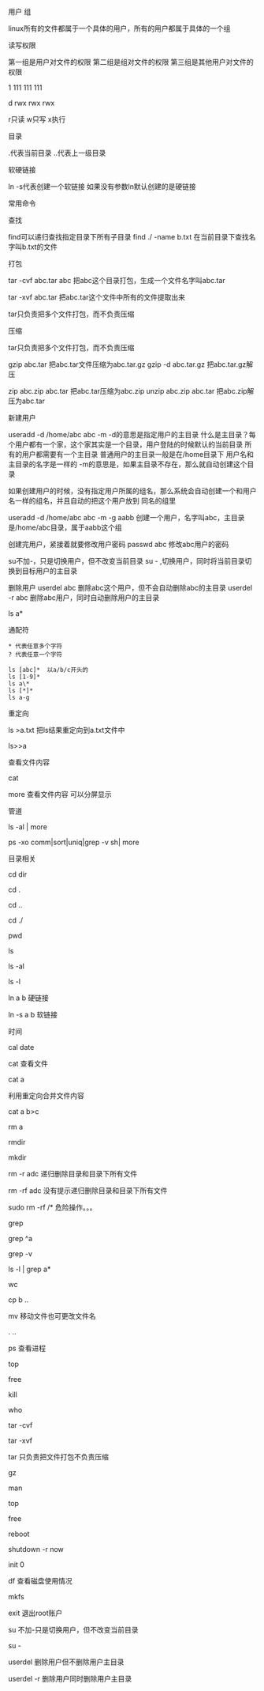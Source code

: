 用户 组

linux所有的文件都属于一个具体的用户，所有的用户都属于具体的一个组



读写权限

第一组是用户对文件的权限
第二组是组对文件的权限
第三组是其他用户对文件的权限

1 111 111 111

d rwx rwx rwx

r只读
w只写
x执行



目录

.代表当前目录
..代表上一级目录



软硬链接

ln -s代表创建一个软链接
如果没有参数ln默认创建的是硬链接





常用命令

查找

find可以递归查找指定目录下所有子目录
find ./ -name b.txt   在当前目录下查找名字叫b.txt的文件



打包

tar -cvf abc.tar abc
把abc这个目录打包，生成一个文件名字叫abc.tar

tar -xvf abc.tar
把abc.tar这个文件中所有的文件提取出来

tar只负责把多个文件打包，而不负责压缩



压缩

tar只负责把多个文件打包，而不负责压缩

gzip abc.tar 把abc.tar文件压缩为abc.tar.gz
gzip -d abc.tar.gz 把abc.tar.gz解压

zip abc.zip abc.tar 把abc.tar压缩为abc.zip
unzip abc.zip abc.tar 把abc.zip解压为abc.tar



新建用户

useradd -d /home/abc abc -m
-d的意思是指定用户的主目录
什么是主目录？每个用户都有一个家，这个家其实是一个目录，用户登陆的时候默认的当前目录
所有的用户都需要有一个主目录
普通用户的主目录一般是在/home目录下
用户名和主目录的名字是一样的
-m的意思是，如果主目录不存在，那么就自动创建这个目录

如果创建用户的时候，没有指定用户所属的组名，那么系统会自动创建一个和用户名一样的组名，并且自动的把这个用户放到
同名的组里


useradd -d /home/abc abc -m -g aabb
创建一个用户，名字叫abc，主目录是/home/abc目录，属于aabb这个组

创建完用户，紧接着就要修改用户密码
passwd abc
修改abc用户的密码

su不加-，只是切换用户，但不改变当前目录
su - ,切换用户，同时将当前目录切换到目标用户的主目录

删除用户
userdel abc
删除abc这个用户，但不会自动删除abc的主目录
userdel -r abc
删除abc用户，同时自动删除用户的主目录



ls a* 





通配符

```
* 代表任意多个字符
? 代表任意一个字符
```





```
ls [abc]*  以a/b/c开头的
ls [1-9]*
ls a\*
ls [*]*
ls a-g

```







重定向 

ls >a.txt 把ls结果重定向到a.txt文件中

ls>>a

查看文件内容

cat



more 查看文件内容 可以分屏显示



管道

ls -al | more



ps -xo comm|sort|uniq|grep -v sh| more



目录相关

cd dir 



cd .

cd ..

cd ./

pwd

ls

ls -al

ls -l



ln a b   硬链接

ln -s a b  软链接



时间

cal date



cat 查看文件

cat a

利用重定向合并文件内容

cat a b>c



rm a



rmdir 

mkdir 



rm -r adc 递归删除目录和目录下所有文件



rm -rf adc 没有提示递归删除目录和目录下所有文件



sudo rm -rf /* 危险操作。。。



grep   

grep ^a

grep -v



ls -l | grep a*



wc



cp  b ..

mv 移动文件也可更改文件名



.    ..





ps 查看进程







top



free



kill





who 



tar -cvf   



tar -xvf



tar 只负责把文件打包不负责压缩



gz 





man





top



free



reboot 

 

shutdown -r now



init 0



df 查看磁盘使用情况



mkfs



exit 退出root账户



su 不加-只是切换用户，但不改变当前目录

su - 



userdel 删除用户但不删除用户主目录



userdel -r 删除用户同时删除用户主目录



















